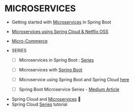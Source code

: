 # MICROSERVICES 

* Getting started with [Microservices](https://www.infoq.com/articles/Microservices-SpringBoot) in Spring Boot
* [Microservices using Spring Cloud & Netflix OSS](http://callistaenterprise.se/blogg/teknik/2015/04/10/building-microservices-with-spring-cloud-and-netflix-oss-part-1/)

* [Micro-Commerce](https://github.com/idugalic/micro-ecommerce)

+ SERIES
    - [ ] Microservices in Spring Boot : [Series](http://www.springboottutorial.com/creating-microservices-with-spring-boot-part-1-getting-started)
    - [ ] Microservices with [Spring Boot](https://dzone.com/articles/microservices-with-spring-boot-part-1-getting-star)
    - [ ] Microservice using Spring Boot and Spring Cloud [here](https://dzone.com/articles/microservices-using-spring-boot-amp-spring-cloud-p)
    - [ ] Spring Boot Microservice Series - [Medium Article](https://medium.com/@marcus.eisele/implementing-a-microservice-architecture-with-spring-boot-intro-cdb6ad16806c)





* Spring Cloud and [Microservices](https://www.youtube.com/playlist?list=PLfi5oI2EMygNs4ObCeRdZVIU9h67bJDmq) :movie_camera:
* Spring Cloud [Series](http://tech.asimio.net/2016/12/09/Centralized-and-Versioned-Configuration-using-Spring-Cloud-Config-Server-and-Git.html) tutorial
